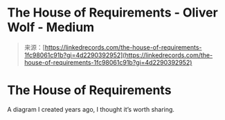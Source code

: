 <!--yml
category: 未分类
date: 2024-05-27 14:39:02
-->

# The House of Requirements - Oliver Wolf - Medium

> 来源：[https://linkedrecords.com/the-house-of-requirements-1fc98061c91b?gi=4d2290392952](https://linkedrecords.com/the-house-of-requirements-1fc98061c91b?gi=4d2290392952)

# The House of Requirements

A diagram I created years ago, I thought it’s worth sharing.